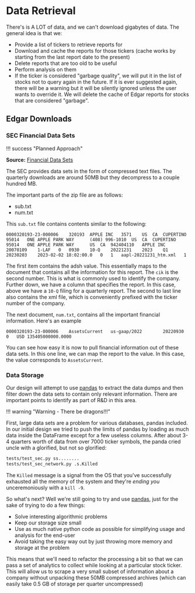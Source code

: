 # Data Retrieval

There's is A LOT of data, and we can't download gigabytes of data. The general idea is that we:

- Provide a list of tickers to retrieve reports for
- Download and cache the reports for those tickers (cache works by starting from the last report date to the present)
- Delete reports that are too old to be useful
- Perform analysis on them
- If the ticker is considered "garbage quality", we will put it in the list of stocks not to query again in the future. If it is ever suggested again, there will be a warning but it will be silently ignored unless the user wants to override it. We will delete the cache of Edgar reports for stocks that are considered "garbage".

## Edgar Downloads

### SEC Financial Data Sets

!!! success "Planned Approach"

**Source:** [Financial Data Sets](https://www.sec.gov/dera/data/financial-statement-data-sets)

The SEC provides data sets in the form of compressed text files. The quarterly downloads are around 50MB but they decompress to a couple hundred MB.

The important parts of the zip file are as follows:

- sub.txt
- num.txt

This `sub.txt` file contains contents similar to the following:

``` title="sub.txt"
0000320193-23-000006	320193	APPLE INC	3571	US	CA	CUPERTINO	95014	ONE APPLE PARK WAY		(408) 996-1010	US	CA	CUPERTINO	95014	ONE APPLE PARK WAY		US	CA	942404110	APPLE INC	20070109	1-LAF	0	0930	10-Q	20221231	2023	Q1	20230203	2023-02-02 18:02:00.0	0	1	aapl-20221231_htm.xml	1
```

The first item contains the adsh value. This essentially maps to the document that contains all the information for this report. The `cik` is the second number. This is what is commonly used to identify the company. Further down, we have a column that specifies the report. In this case, above we have a `10-Q` filing for a quarterly report. The second to last line also contains the xml file, which is conveniently prefixed with the ticker number of the company.

The next document, `num.txt`, contains all the important financial information. Here's an example

``` title="num.txt"
0000320193-23-000006	AssetsCurrent	us-gaap/2022		20220930	0	USD	135405000000.0000	
```

You can see how easy it is now to pull financial information out of these data sets. In this one line, we can map the report to the value. In this case, the value corresponds to `AssetsCurrent`.

### Data Storage

Our design will attempt to use [pandas](https://pandas.pydata.org/) to extract the data dumps and then filter down the data sets to contain only relevant information. There are important points to identify as part of R&D in this area.

!!! warning "Warning - There be dragons!!!"

First, large data sets are a problem for various databases, pandas included. In our initial design we tried to push the limits of pandas by loading as much data inside the DataFrame except for a few useless columns. After about 3-4 quarters worth of data from over 7000 ticker symbols, the panda cried uncle with a glorified, but not so glorified:

```sh
tests/test_sec.py ss........                                                                                    [ 58%]
tests/test_sec_network.py .s.Killed
```

The `Killed` message is a signal from the OS that you've successfully exhausted all the memory of the system and they're *ending you* unceremoniously with a `kill -9`. 

So what's next? Well we're still going to try and use [pandas](https://pandas.pydata.org/), just for the sake of trying to do a few things:

- Solve interesting algorithmic problems
- Keep our storage size small
- Use as much native python code as possible for simplifying usage and analysis for the end-user
- Avoid taking the easy way out by just throwing more memory and storage at the problem

This means that we'll need to refactor the processing a bit so that we can pass a set of analytics to collect while looking at a particular stock ticker. This will allow us to scrape a very small subset of information about a company without unpacking these 50MB compressed archives (which can easily take 0.5 GB of storage per quarter uncompressed)



<!--
### sec-edgar

The first thing that's required for analysis is report filed with the SEC. One of the ways this can be retrieved is using [sec-edgar](https://github.com/sec-edgar/sec-edgar). All this python utility does is facilitate the lookup of the desired document for the desired ticker and download the reports.

``` python title="Example"
import secedgar as se
import os
from secedgar.client import NetworkClient
from dateutil.relativedelta import relativedelta
from datetime import date


# SEC User Agent requirements
my_client = NetworkClient(
    user_agent='User (agent@someprovider.com)', backoff_factor=1, rate_limit=9)

# start_date=date.today()-relativedelta(years=2
my_start_date = date ( 2020 , 12 , 10 ) 
my_end_date = date ( 2021 , 12 , 31 )

my_filings = se.filings(cik_lookup=['aapl'],
                            #    filing_type=se.FilingType.FILING_10Q, # quarterly
                               filing_type=se.FilingType.FILING_10K, # annual
                            #    count=4,
                               client=my_client,
                               start_date=my_start_date,
                               end_date=my_end_date)

my_filings.save(os.getcwd() + '/.edgar-filings')
```

These reports are large and not compact. In order to really get to what we want, I found the SEC [Financial Data Sets](https://www.sec.gov/dera/data/financial-statement-data-sets). Now these seem to be ordered and mapped using different files, but it's a lot more concise. However, it only includes quarterly reports, not annual.

#### Notes

- We will need to use the start/end dates for this, which can be derived from existing reports. 
- The user agent will need to be provided

## Yahoo Finance

!!! failure
    This particular API failed on one of the first smoke tests implemented due to decryption issues. I'll have to see how we did this in the past, but this is also likely going to be an unreliable and less versatile approach. For now, we will document the progress but efforts will be focused on accessing this information from the [edgar reports](#edgar-downloads) .

!!! important
    This library is for personal use only. Please see documentation on [yfinance](https://github.com/ranaroussi/yfinance) licensing notices regarding Yahoo's APIs. Extensive work has been made to minimize loads and requests through caching mechanisms. This project uses a sqlite cache for the results.

For testing and for personal use until we can get [Edgar processing](#edgar-downloads) working, we will be using the [yfinance](https://github.com/ranaroussi/yfinance) python library.

-->
